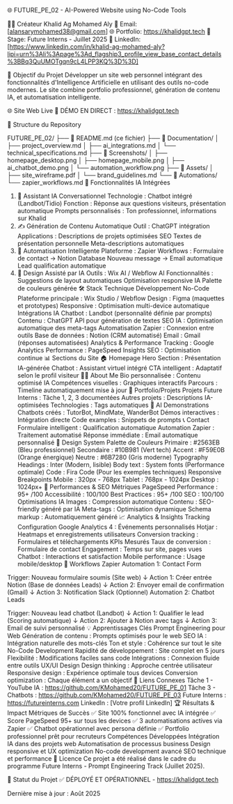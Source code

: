 🌐 FUTURE_PE_02 - AI-Powered Website using No-Code Tools

👨‍💻 Créateur
Khalid Ag Mohamed Aly
📧 Email: [alansarymohamed38@gmail.com]
🌐 Portfolio: https://khalidgpt.tech
📅 Stage: Future Interns - Juillet 2025
🔗 LinkedIn: [https://www.linkedin.com/in/khalid-ag-mohamed-aly?lipi=urn%3Ali%3Apage%3Ad_flagship3_profile_view_base_contact_details%3BBq3QuUMOTgqn9cL4LPP3KQ%3D%3D]

🎯 Objectif du Projet
Développer un site web personnel intégrant des fonctionnalités d'Intelligence Artificielle en utilisant des outils no-code modernes. Le site combine portfolio professionnel, génération de contenu IA, et automatisation intelligente.

🌐 Site Web Live
🔴 DÉMO EN DIRECT : https://khalidgpt.tech

📁 Structure du Repository

FUTURE_PE_02/
├── 📄 README.md (ce fichier)
├── 📂 Documentation/
│   ├── project_overview.md
│   ├── ai_integrations.md
│   └── technical_specifications.md
├── 📂 Screenshots/
│   ├── homepage_desktop.png
│   ├── homepage_mobile.png
│   ├── ai_chatbot_demo.png
│   └── automation_workflow.png
├── 📂 Assets/
│   ├── site_wireframe.pdf
│   └── brand_guidelines.md
└── 📂 Automations/
    └── zapier_workflows.md
🤖 Fonctionnalités IA Intégrées
1. 🧠 Assistant IA Conversationnel
Technologie : Chatbot intégré (Landbot/Tidio)
Fonction : Réponse aux questions visiteurs, présentation automatique
Prompts personnalisés : Ton professionnel, informations sur Khalid
2. ✍️ Génération de Contenu Automatique
Outil : ChatGPT intégration
Applications :
Descriptions de projets optimisées SEO
Textes de présentation personnelle
Meta-descriptions automatiques
3. 🔄 Automatisation Intelligente
Plateforme : Zapier
Workflows :
Formulaire de contact → Notion Database
Nouveau message → Email automatique
Lead qualification automatique
4. 🎨 Design Assisté par IA
Outils : Wix AI / Webflow AI
Fonctionnalités :
Suggestions de layout automatiques
Optimisation responsive IA
Palette de couleurs générée
🛠️ Stack Technique
Développement No-Code
Plateforme principale : Wix Studio / Webflow
Design : Figma (maquettes et prototypes)
Responsive : Optimisation multi-device automatique
Intégrations IA
Chatbot : Landbot (personnalité définie par prompts)
Contenu : ChatGPT API pour génération de textes
SEO IA : Optimisation automatique des meta-tags
Automatisation
Zapier : Connexion entre outils
Base de données : Notion (CRM automatisé)
Email : Gmail (réponses automatisées)
Analytics & Performance
Tracking : Google Analytics
Performance : PageSpeed Insights
SEO : Optimisation continue
📊 Sections du Site
🏠 Homepage
Hero Section : Présentation IA-générée
Chatbot : Assistant virtuel intégré
CTA intelligent : Adaptatif selon le profil visiteur
👨‍💻 About Me
Bio personnalisée : Contenu optimisé IA
Compétences visuelles : Graphiques interactifs
Parcours : Timeline automatiquement mise à jour
💼 Portfolio/Projets
Projets Future Interns : Tâche 1, 2, 3 documentées
Autres projets : Descriptions IA-optimisées
Technologies : Tags automatiques
🤖 AI Demonstrations
Chatbots créés : TutorBot, MindMate, WanderBot
Démos interactives : Intégration directe
Code examples : Snippets de prompts
📞 Contact
Formulaire intelligent : Qualification automatique
Automation Zapier : Traitement automatisé
Réponse immédiate : Email automatique personnalisé
🎨 Design System
Palette de Couleurs
Primaire : 
#2563EB (Bleu professionnel)
Secondaire : 
#10B981 (Vert tech)
Accent : 
#F59E0B (Orange énergique)
Neutre : 
#6B7280 (Gris moderne)
Typography
Headings : Inter (Modern, lisible)
Body text : System fonts (Performance optimale)
Code : Fira Code (Pour les exemples techniques)
Responsive Breakpoints
Mobile : 320px - 768px
Tablet : 768px - 1024px
Desktop : 1024px+
🚀 Performances & SEO
Métriques PageSpeed
Performance : 95+ /100
Accessibilité : 100/100
Best Practices : 95+ /100
SEO : 100/100
Optimisations IA
Images : Compression automatique
Contenu : SEO-friendly généré par IA
Meta-tags : Optimisation dynamique
Schema markup : Automatiquement généré
📈 Analytics & Insights
Tracking Configuration
Google Analytics 4 : Événements personnalisés
Hotjar : Heatmaps et enregistrements utilisateurs
Conversion tracking : Formulaires et téléchargements
KPIs Mesurés
Taux de conversion : Formulaire de contact
Engagement : Temps sur site, pages vues
Chatbot : Interactions et satisfaction
Mobile performance : Usage mobile/desktop
🔄 Workflows Zapier
Automation 1: Contact Form

Trigger: Nouveau formulaire soumis (Site web)
↓
Action 1: Créer entrée Notion (Base de données Leads)
↓
Action 2: Envoyer email de confirmation (Gmail)
↓
Action 3: Notification Slack (Optionnel)
Automation 2: Chatbot Leads

Trigger: Nouveau lead chatbot (Landbot)
↓
Action 1: Qualifier le lead (Scoring automatique)
↓
Action 2: Ajouter à Notion avec tags
↓
Action 3: Email de suivi personnalisé
💡 Apprentissages Clés
Prompt Engineering pour Web
Génération de contenu : Prompts optimisés pour le web
SEO IA : Intégration naturelle des mots-clés
Ton et style : Cohérence sur tout le site
No-Code Development
Rapidité de développement : Site complet en 5 jours
Flexibilité : Modifications faciles sans code
Intégrations : Connexion fluide entre outils
UX/UI Design
Design thinking : Approche centrée utilisateur
Responsive design : Expérience optimale tous devices
Conversion optimization : Chaque élément a un objectif
🔗 Liens Connexes
Tâche 1 - YouTube IA : https://github.com/KMohamed20/FUTURE_PE_01
Tâche 3 - Chatbots : https://github.com/KMohamed20/FUTURE_PE_03
Future Interns : https://futureinterns.com
LinkedIn : [Votre profil LinkedIn]
🏆 Résultats & Impact
Métriques de Succès
✅ Site 100% fonctionnel avec IA intégrée
✅ Score PageSpeed 95+ sur tous les devices
✅ 3 automatisations actives via Zapier
✅ Chatbot opérationnel avec persona définie
✅ Portfolio professionnel prêt pour recruteurs
Compétences Développées
Intégration IA dans des projets web
Automatisation de processus business
Design responsive et UX optimization
No-code development avancé
SEO technique et performance
📜 Licence
Ce projet a été réalisé dans le cadre du programme Future Interns - Prompt Engineering Track (Juillet 2025).

🎯 Statut du Projet
✅ DÉPLOYÉ ET OPÉRATIONNEL - https://khalidgpt.tech

Dernière mise à jour : Août 2025
